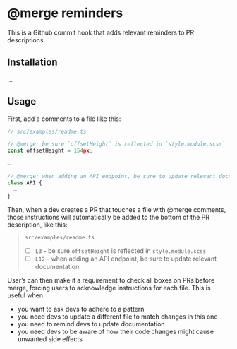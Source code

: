 # @merge reminders

This is a Github commit hook that adds relevant reminders to PR descriptions.

## Installation

...

## Usage

First, add a comments to a file like this:

```ts
// src/examples/readme.ts

// @merge: be sure `offsetHeight` is reflected in `style.module.scss`
const offsetHeight = 154px;

…

// @merge: when adding an API endpoint, be sure to update relevant documentation
class API {
  …
}
```

Then, when a dev creates a PR that touches a file with @merge comments, those instructions will automatically be added to the bottom of the PR description, like this:

> `src/examples/readme.ts`
> - [ ] `L3` - be sure `offsetHeight` is reflected in `style.module.scss`
> - [ ] `L12` - when adding an API endpoint, be sure to update relevant documentation

User’s can then make it a requirement to check all boxes on PRs before merge, forcing users to acknowledge instructions for each file. This is useful when
- you want to ask devs to adhere to a pattern
- you need devs to update a different file to match changes in this one
- you need to remind devs to update documentation
- you need devs to be aware of how their code changes might cause unwanted side effects

